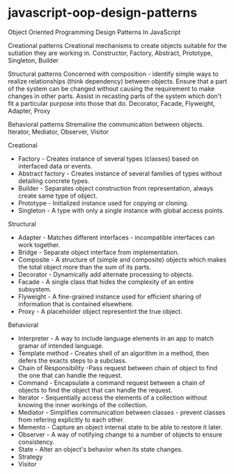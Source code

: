 # javascript-oop-design-patterns
Object Oriented Programming Design Patterns In JavaScript

Creational patterns
Creational mechanisms to create objects suitable for the sutiation they are working in.
Constructor, Factory, Abstract, Prototype, Singleton, Builder

Structural patterns
Concerned with composition  - identify simple ways to realize relationships (think dependency) between objects. Ensure that a part of the system can be changed without causing the requirement to make changes in other parts.
Assist in recasting parts of the system which don't fit a particular purpose into those that do.
Decorator, Facade, Flyweight, Adapter, Proxy

Behavioral patterns
Stremaline the communication between objects.
Iterator, Mediator, Observer, Visitor


Creational
* Factory - Creates instance of several types (classes) based on interfaced data or events.
* Abstract factory - Creates instance of several families of types without detailing concrete types.
* Builder - Separates object construction from representation, always create same type of object.
* Prototype - Initialized instance used for copying or cloning.
* Singleton - A type with only a single instance with global access points.

Structural
* Adapter - Matches different interfaces - incompatible interfaces can work together.
* Bridge - Separate object interface from implementation.
* Composite - A structure of (simple and composite) objects which makes the total object more than the sum of its parts.
* Decorator - Dynamically add alternate processing to objects.
* Facade - A single class that hides the complexity of an entire subsystem.
* Flyweight - A fine-grained instance used for efficient sharing of information that is contained elsewhere.
* Proxy - A placeholder object representint the true object.

Behavioral
* Interpreter - A way to include language elements in an app to match gramar of intended language.
* Template method - Creates shell of an algorithm in a method, then defers the exacts steps to a subclass.
* Chain of Responsibility -Pass request between chain of object to find the one that can handle the request.
* Command - Encapsulate a command request between a chain of objects to find the object that can handle the request.
* Iterator - Sequentially access the elements of a collection without knowing the inner workings of the collection.
* Mediator - Simplifies communication between classes - prevent classes from refering explicitly to each other.
* Memento - Capture an object internal state to be able to restore it later.
* Observer - A way of notifying change to a number of objects to ensure consistency.
* State - Alter an object's behavior when its state changes.
* Strategy 
* Visitor 


